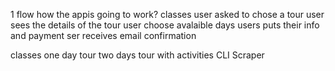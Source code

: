 1 flow how the appis going to work?
classes 
user asked to chose a tour
user sees the details of the tour 
user choose avalaible days 
users puts their info and payment
ser receives email confirmation



classes 
one day tour
two days tour with activities
CLI
Scraper
